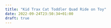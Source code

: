 ```yaml
---
title: "Kid Trax Cat Toddler Quad Ride on Toy"
date: 2022-09-24T23:50:34+01:00
draft: true
---
```


